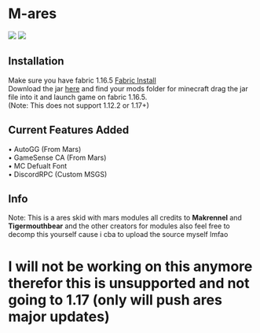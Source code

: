 # M-ares
![](https://img.shields.io/github/downloads/XJMI/Mares/total?color=%23ff0000&label=Downloads&style=flat-square)
![](https://img.shields.io/github/repo-size/XJMI/Mares?color=FF0000&style=flat-square)

## Installation
Make sure you have fabric 1.16.5 [Fabric Install](https://fabricmc.net/use) \
Download the jar [here](https://github.com/XJMI/Mares/releases/download/0.0.1/mares-fabric-0.0.1-release.jar) and find your mods folder for minecraft drag the jar file into it and launch game on fabric 1.16.5. \
(Note: This does not support 1.12.2 or 1.17+)

## Current Features Added
• AutoGG (From Mars) \
• GameSense CA (From Mars) \
• MC Defualt Font \
• DiscordRPC (Custom MSGS)

## Info
Note: This is a ares skid with mars modules all credits to **Makrennel** and **Tigermouthbear** and the other creators for modules also feel free to decomp this yourself cause i cba to upload the source myself lmfao

# I will not be working on this anymore therefor this is unsupported and not going to 1.17 (only will push ares major updates)

